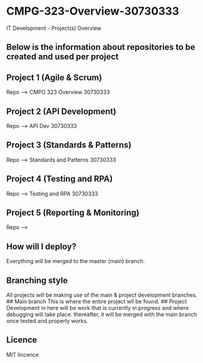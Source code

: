# CMPG-323-Overview-30730333
IT Development - Project(s) Overview

## Below is the information about repositories to be created and used per project


## Project 1 (Agile & Scrum)
  Repo --> CMPG 323 Overview 30730333
  
## Project 2 (API Development)
  Repo --> API Dev 30730333
  
## Project 3 (Standards & Patterns)
  Repo --> Standards and Patterns 30730333
  
 ## Project 4 (Testing and RPA)
  Repo --> Testing and RPA 30730333
  
 ## Project 5 (Reporting & Monitoring)
  Repo -->
  
  
  ## How will I deploy?
  Everything will be merged to the master (main) branch.
  
  ## Branching style
  All projects will be making use of the main & project development branches. 
          ## Main branch
          This is where the entire project wll be found.
          ## Project Development 
          in here will be work that is currently in progress and where debugging will take place. thereafter, it will be merged with the main branch once tested and             properly works.
  
  ## Licence
  MIT lincence 

